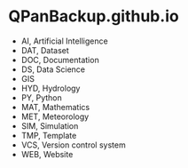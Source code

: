# QPanBackup.github.io

- AI, Artificial Intelligence
- DAT, Dataset
- DOC, Documentation
- DS, Data Science
- GIS
- HYD, Hydrology
- PY, Python
- MAT, Mathematics
- MET, Meteorology
- SIM, Simulation
- TMP, Template
- VCS, Version control system
- WEB, Website
